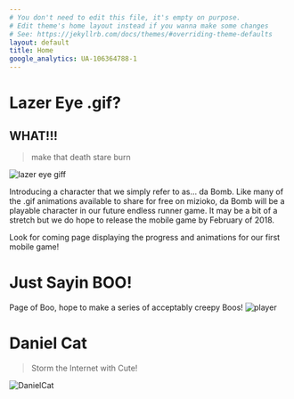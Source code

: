 ```yaml
---
# You don't need to edit this file, it's empty on purpose.
# Edit theme's home layout instead if you wanna make some changes
# See: https://jekyllrb.com/docs/themes/#overriding-theme-defaults
layout: default
title: Home
google_analytics: UA-106364788-1
---
```


# Lazer Eye .gif?
## WHAT!!!
>make that death stare burn


![lazer eye giff](http://mizioko.github.io/images/gifs/20170819_114356.gif)

Introducing a character that we simply refer to as… da Bomb. Like many of the .gif animations available to share for free on mizioko, da Bomb will be a playable character in our future endless runner game. It may be a bit of a stretch but we do hope to release the mobile game by February of 2018. 

Look for coming page displaying the progress and animations for our first mobile game!


# Just Sayin BOO!

Page of Boo, hope to make a series of acceptably creepy Boos!
![player](http://mizioko.github.io/images/gifs/Adobe_20170827_145209.jpg)


# Daniel Cat 
>Storm the Internet with Cute!

![DanielCat](http://mizioko.github.io/images/gifs/20170816_004403.gif)
